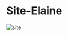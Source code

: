 # Site-Elaine

![site](https://user-images.githubusercontent.com/79487813/117591118-4ecfdf00-b109-11eb-991a-e38e5a5bdf19.png)

